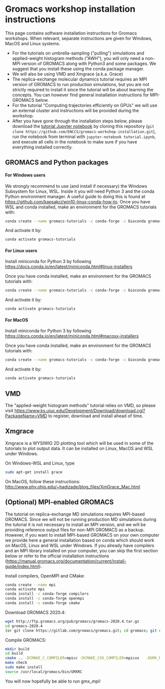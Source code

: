 # Gromacs workshop installation instructions

This page contains software installation instructions for Gromacs workshops. When relevant, separate instructions are given for Windows, MacOS and Linux systems.

- For the tutorials on umbrella-sampling ("pulling") simulations and applied-weight histogram methods ("AWH"), you will only need a non-MPI version of GROMACS along with Python3 and some packages. We suggest that you install these using the conda package manager. 
- We will also be using VMD and Xmgrace (a.k.a. Grace)
- The replica-exchange molecular dynamics tutorial requires an MPI version of GROMACS to run production simulations, but you are not strictly required to install it since the tutorial will be about learning the concepts. You can however find general installation instructions for MPI-GROMACS below. 
- For the tutorial "Computing trajectories efficiently on GPUs" we will use an external cluster and instructions will be provided during the workshop.
- After you have gone through the installation steps below, please download the [tutorial Jupyter notebook](tutorial.ipynb) by cloning this repository (`git clone https://github.com/ENCCS/gromacs-workshop-installation.git`), run the notebook from terminal with `jupyter-notebook tutorial.ipynb`, and execute all cells in the notebook to make sure if you have everything installed correctly.


## GROMACS and Python packages

#### For Windows users

We strongly recommend to use (and install if necessary) the Windows Subsystem for Linux, WSL. Inside it you will need Python 3 and the conda Python environment manager. A useful guide to doing this is found at https://github.com/kapsakcj/win10-linux-conda-how-to. Once you have WSL and conda installed, make an environment for the GROMACS tutorials with:

```bash
conda create --name gromacs-tutorials -c conda-forge -c bioconda gromacs=2020.4 matplotlib nglview notebook numpy requests pandas seaborn
```

And activate it by:

```bash
conda activate gromacs-tutorials
```

#### For Linux users

Install miniconda for Python 3 by following 
https://docs.conda.io/en/latest/miniconda.html#linux-installers 

Once you have conda installed, make an environment for the GROMACS tutorials with:

```bash
conda create --name gromacs-tutorials -c conda-forge -c bioconda gromacs=2020.4 matplotlib nglview notebook numpy requests pandas seaborn
```

And activate it by:

```bash
conda activate gromacs-tutorials
```

#### For MacOS

Install miniconda for Python 3 by following https://docs.conda.io/en/latest/miniconda.html#macosx-installers 

Once you have conda installed, make an environment for the GROMACS tutorials with:

```bash
conda create --name gromacs-tutorials -c conda-forge -c bioconda gromacs=2019.1 matplotlib nglview notebook numpy requests pandas seaborn
```

And activate it by:

```bash
conda activate gromacs-tutorials
```

## VMD

The "applied-weight histogram methods" tutorial relies on VMD, so please visit
https://www.ks.uiuc.edu/Development/Download/download.cgi?PackageName=VMD to register, download and install ahead of time.

## Xmgrace

Xmgrace is a WYSIWIG 2D plotting tool which will be used in some of the tutorials to plot output data. It can be installed on Linux, MacOS and WSL under Windows.

On Windows-WSL and Linux, type 

```bash
sudo apt-get install grace
```

On MacOS, follow these instructions: http://www.phy.ohio.edu/~hadizade/blog_files/XmGrace_Mac.html

## (Optional) MPI-enabled GROMACS

The tutorial on replica-exchange MD simulations requires MPI-based GROMACS. Since we will not be running production MD simulations during the tutorial it is not necessary to install an MPI version, and we will be providing reference output files for non-MPI GROMACS as a backup. 
However, if you want to install MPI-based GROMACS on your own computer we provide here a general installation based on conda which should work on MacOS, Linux and WSL under Windows. If you already have compilers and an MPI library installed on your computer, you can skip the first section below or refer to the official installation instructions (https://manual.gromacs.org/documentation/current/install-guide/index.html). 

Install compilers, OpenMPI and CMake:

```bash
conda create --name mpi
conda activate mpi
conda install -c conda-forge compilers
conda install -c conda-forge openmpi
conda install -c conda-forge cmake
```

Download GROMACS 2020.4:

```bash
wget http://ftp.gromacs.org/pub/gromacs/gromacs-2020.4.tar.gz 
cd gromacs-2020.4
(or git clone https://gitlab.com/gromacs/gromacs.git; cd gromacs; git checkout v2020.4)
```

Compile GROMACS:

```bash
mkdir build
cd build
cmake .. -DCMAKE_C_COMPILER=mpicc -DCMAKE_CXX_COMPILER=mpicxx   -DGMX_MPI=ON -DGMX_DOUBLE=OFF  -DGMX_BUILD_OWN_FFTW=ON -DREGRESSIONTEST_DOWNLOAD=ON
make check
sudo make install
source /usr/local/gromacs/bin/GMXRC
```

You will now hopefully be able to run gmx_mpi!

